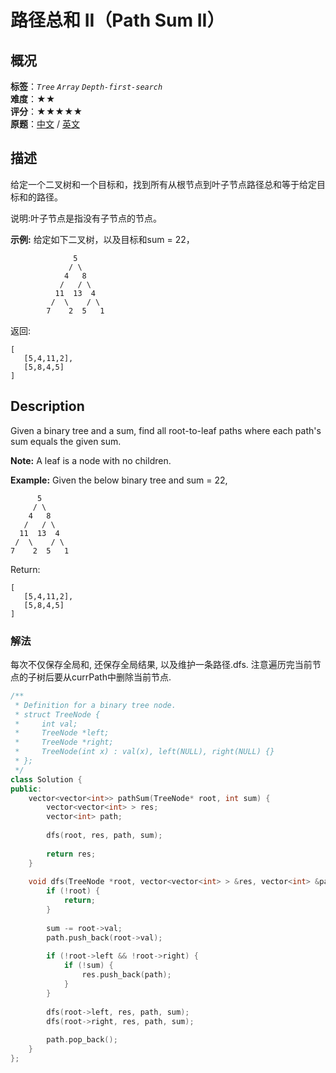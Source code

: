 # 路径总和 II（Path Sum II）
## 概况
**标签**：*`Tree`*  *`Array`*  *`Depth-first-search`*<br>
**难度**：★★<br>
**评分**：★★★★★<br>
**原题**：[中文](https://leetcode-cn.com/problems/path-sum-ii) / [英文](https://leetcode.com/problems/path-sum-ii)

## 描述
给定一个二叉树和一个目标和，找到所有从根节点到叶子节点路径总和等于给定目标和的路径。

说明:叶子节点是指没有子节点的节点。

**示例:**
给定如下二叉树，以及目标和sum = 22，
```
              5
             / \
            4   8
           /   / \
          11  13  4
         /  \    / \
        7    2  5   1
```

返回:
```
[
   [5,4,11,2],
   [5,8,4,5]
]
```


## Description
Given a binary tree and a sum, find all root-to-leaf paths where each path&#39;s sum equals the given sum.

**Note:**
A leaf is a node with no children.

**Example:**
Given the below binary tree and sum = 22,
```
      5
     / \
    4   8
   /   / \
  11  13  4
 /  \    / \
7    2  5   1
```

Return:
```
[
   [5,4,11,2],
   [5,8,4,5]
]
```



### 解法
每次不仅保存全局和, 还保存全局结果, 以及维护一条路径.dfs. 注意遍历完当前节点的子树后要从currPath中删除当前节点.
```c++
/**
 * Definition for a binary tree node.
 * struct TreeNode {
 *     int val;
 *     TreeNode *left;
 *     TreeNode *right;
 *     TreeNode(int x) : val(x), left(NULL), right(NULL) {}
 * };
 */
class Solution {
public:
    vector<vector<int>> pathSum(TreeNode* root, int sum) {
        vector<vector<int> > res;
        vector<int> path;
        
        dfs(root, res, path, sum);
        
        return res;
    }
    
    void dfs(TreeNode *root, vector<vector<int> > &res, vector<int> &path, int sum) {
        if (!root) {
            return;
        }
        
        sum -= root->val;
        path.push_back(root->val);
        
        if (!root->left && !root->right) {
            if (!sum) {
                res.push_back(path);
            }
        }
        
        dfs(root->left, res, path, sum);
        dfs(root->right, res, path, sum);
        
        path.pop_back();
    }
};
```